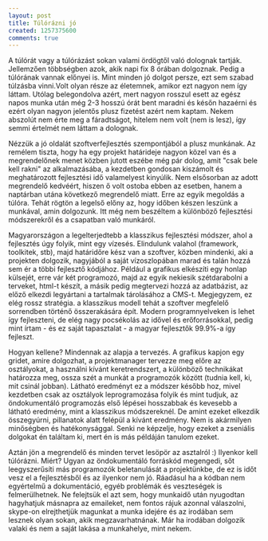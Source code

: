 ```yaml
---
layout: post
title: Túlórázni jó
created: 1257375600
comments: true
---
```

A túlórát vagy a túlórázást sokan valami ördögtől való dolognak tartják. Jellemzően többségben azok, akik napi fix 8 órában dolgoznak. Pedig a túlórának vannak előnyei is. Mint minden jó dolgot persze, ezt sem szabad túlzásba vinni.Volt olyan része az életemnek, amikor ezt nagyon nem így láttam. Utólag belegondolva azért, mert nagyon rosszul esett az egész napos munka után még 2-3 hosszú órát bent maradni és későn hazaérni és ezért olyan nagyon jelentős plusz fizetést azért nem kaptam. Nekem abszolút nem érte meg a fáradtságot, hitelem nem volt (nem is lesz), így semmi értelmét nem láttam a dolognak.

Nézzük a jó oldalát szoftverfejlesztés szempontjából a plusz munkának. Az remélem tiszta, hogy ha egy projekt határideje nagyon közel van és a megrendelőnek menet közben jutott eszébe még pár dolog, amit "csak bele kell rakni" az alkalmazásába, a kezdetben gondosan kiszámolt és meghatározott fejlesztési idő valamelyest kinyúlik. Nem elsősorban az adott megrendelő kedvéért, hiszen ő volt ostoba ebben az esetben, hanem a naptárban utána következő megrendelő miatt. Erre az egyik megoldás a túlóra. Tehát rögtön a legelső előny az, hogy időben készen leszünk a munkával, amin dolgozunk.  Itt még nem beszéltem a különböző fejlesztési módszerekről és a csapatban való munkáról.

Magyarországon a legelterjedtebb a klasszikus fejlesztési módszer, ahol a fejlesztés úgy folyik, mint egy vízesés. Elindulunk valahol (framework, toolkitek, stb), majd határidőre kész van a szoftver, közben mindenki, aki a projekten dolgozik, nagyjából a saját vízoszlopában marad és talán hozzá sem ér a többi fejlesztő kódjához. Például a grafikus elkészíti egy honlap külsejét, erre vár két programozó, majd az egyik nekiesik szétdarabolni a terveket, html-t készít, a másik pedig megtervezi hozzá az adatbázist, az előző elkezdi legyártani a tartalmak tárolásához a CMS-t. Megjegyzem, ez elég rossz stratégia. a klasszikus modell tehát a szoftver megfelelő sorrendben történő összerakására épít. Modern programnyelveken is lehet így fejleszteni, de elég nagy pocsékolás az idővel és erőforrásokkal, pedig mint írtam - és ez saját tapasztalat - a magyar fejlesztők 99.9%-a így fejleszt.

Hogyan kellene? Mindennak az alapja a tervezés. A grafikus kapjon egy gridet, amire dolgozhat, a projektmanager tervezze meg előre az osztályokat, a használni kívánt keretrendszert, a különböző technikákat határozza meg, ossza szét a munkát a programozók között (tudnia kell, ki, mit csinál jobban). Látható eredményt ez a módszer később hoz, mivel kezdetben csak az osztályok leprogramozása folyik és mint tudjuk, az öndokumentáló programozás első lépései hosszabbak és kevesebb a látható eredmény, mint a klasszikus módszereknél. De amint ezeket elkezdik összegyúrni, pillanatok alatt felépül a kívánt eredmény. Nem is akármilyen minőségben és hatékonysággal. Senki ne képzelje, hogy ezeket a zseniális dolgokat én találtam ki, mert én is más példáján tanulom ezeket.

Aztán jön a megrendelő és minden tervet lesöpör az asztalról :) Ilyenkor kell túlórázni. Miért? Ugyan az öndokumentáló forráskód megengedi, sőt leegyszerűsíti más programozók beletanulását a projektünkbe, de ez is időt vesz el a fejlesztésből és az ilyenkor nem jó. Ráadásul ha a kódban nem egyértelmű a dokumentáció, egyéb problémák és veszteségek is felmerülhetnek. Ne felejtsük el azt sem, hogy munkaidő után nyugodtan hagyhatjuk másnapra az emaileket, nem fontos rájuk azonnal válaszolni, skype-on elrejthetjük magunkat a munka idejére és az irodában sem lesznek olyan sokan, akik megzavarhatnának. Már ha irodában dolgozik valaki és nem a saját lakása a munkahelye, mint nekem.
